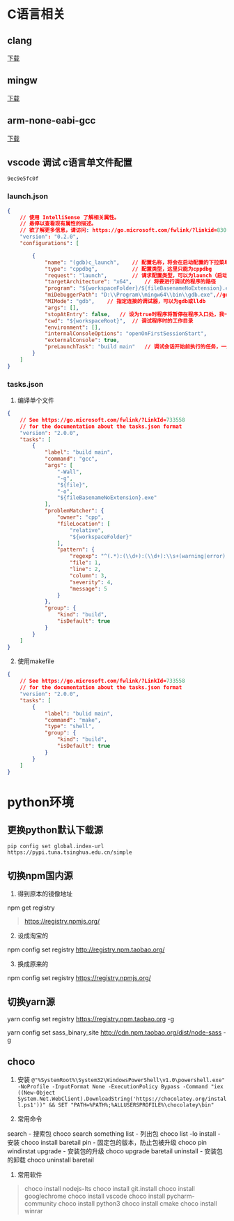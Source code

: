 # C语言相关
## clang
[下载](http://releases.llvm.org/download.html)

## mingw
[下载](https://sourceforge.net/projects/mingw-w64/files/mingw-w64/)

## arm-none-eabi-gcc
[下载](https://launchpad.net/gcc-arm-embedded/+download)

## vscode 调试 c语言单文件配置
`9ec9e5fc0f`
### launch.json
```json
{
    // 使用 IntelliSense 了解相关属性。 
    // 悬停以查看现有属性的描述。
    // 欲了解更多信息，请访问: https://go.microsoft.com/fwlink/?linkid=830387
    "version": "0.2.0",
    "configurations": [

        {
            "name": "(gdb)c_launch",    // 配置名称，将会在启动配置的下拉菜单中显示
            "type": "cppdbg",           // 配置类型，这里只能为cppdbg
            "request": "launch",        // 请求配置类型，可以为launch（启动）或attach（附加）
            "targetArchitecture": "x64",    // 将要进行调试的程序的路径
            "program": "${workspaceFolder}/${fileBasenameNoExtension}.exe",
            "miDebuggerPath": "D:\\Program\\mingw64\\bin\\gdb.exe",//gdb目录
            "MIMode": "gdb",    // 指定连接的调试器，可以为gdb或lldb
            "args": [],
            "stopAtEntry": false,   // 设为true时程序将暂停在程序入口处，我一般设置为true
            "cwd": "${workspaceRoot}",  // 调试程序时的工作目录
            "environment": [],
            "internalConsoleOptions": "openOnFirstSessionStart",
            "externalConsole": true,
            "preLaunchTask": "build main"   // 调试会话开始前执行的任务，一般为编译程序。与tasks.json的taskName相对应，可根据需求选择是否使用
        }
    ]
}
```

### tasks.json
1. 编译单个文件
```json
{
    // See https://go.microsoft.com/fwlink/?LinkId=733558
    // for the documentation about the tasks.json format
    "version": "2.0.0",
    "tasks": [
        {
            "label": "build main",
            "command": "gcc",
            "args": [
                "-Wall",
                "-g",
                "${file}",
                "-o",
                "${fileBasenameNoExtension}.exe"
            ],
            "problemMatcher": {
                "owner": "cpp",
                "fileLocation": [
                    "relative",
                    "${workspaceFolder}"
                ],
                "pattern": {
                    "regexp": "^(.*):(\\d+):(\\d+):\\s+(warning|error):\\s+(.*)$",
                    "file": 1,
                    "line": 2,
                    "column": 3,
                    "severity": 4,
                    "message": 5
                }
            },
            "group": {
                "kind": "build",
                "isDefault": true
            }
        }
    ]
}
```

2. 使用makefile
```json
{
    // See https://go.microsoft.com/fwlink/?LinkId=733558
    // for the documentation about the tasks.json format
    "version": "2.0.0",
    "tasks": [
        {
            "label": "bulid main",
            "command": "make",
            "type": "shell",
            "group": {
                "kind": "build",
                "isDefault": true
            }
        }
    ]
}
```

# python环境

## 更换python默认下载源
```
pip config set global.index-url https://pypi.tuna.tsinghua.edu.cn/simple
```

## 切换npm国内源
1. 得到原本的镜像地址

npm get registry 
> https://registry.npmjs.org/

2. 设成淘宝的

npm config set registry http://registry.npm.taobao.org/
 
3. 换成原来的

npm config set registry https://registry.npmjs.org/

## 切换yarn源
yarn config set registry https://registry.npm.taobao.org -g

yarn config set sass_binary_site http://cdn.npm.taobao.org/dist/node-sass -g

## choco
1. 安装
`@"%SystemRoot%\System32\WindowsPowerShell\v1.0\powershell.exe" -NoProfile -InputFormat None -ExecutionPolicy Bypass -Command "iex ((New-Object System.Net.WebClient).DownloadString('https://chocolatey.org/install.ps1'))" && SET "PATH=%PATH%;%ALLUSERSPROFILE%\chocolatey\bin"`

2. 常用命令

search - 搜索包 choco search something 
list - 列出包 choco list -lo 
install - 安装 choco install baretail 
pin - 固定包的版本，防止包被升级 choco pin windirstat 
upgrade - 安装包的升级 choco upgrade baretail 
uninstall - 安装包的卸载 choco uninstall baretail 

1. 常用软件

> choco install nodejs-lts
> choco install git.install
> choco install googlechrome
> choco install vscode
> choco install pycharm-community
> choco install python3
> choco install cmake
> choco install winrar